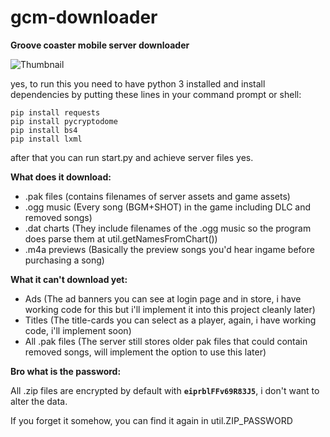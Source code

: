 # gcm-downloader
**Groove coaster mobile server downloader**

![Thumbnail](https://user-images.githubusercontent.com/33218378/92287708-d7f39e00-ef0a-11ea-9960-5b3a019a0542.PNG)

yes, to run this you need to have python 3 installed and 
install dependencies by putting these lines in your command prompt or shell:
```batch
pip install requests
pip install pycryptodome
pip install bs4
pip install lxml
```
after that you can run start.py and achieve server files yes.

**What does it download:**

- .pak files (contains filenames of server assets and game assets)
- .ogg music (Every song (BGM+SHOT) in the game including DLC and removed songs)
- .dat charts (They include filenames of the .ogg music so the program does parse them at util.getNamesFromChart())
- .m4a previews (Basically the preview songs you'd hear ingame before purchasing a song)

**What it can't download yet:**

- Ads (The ad banners you can see at login page and in store, i have working code for this but i'll implement it into this project cleanly later)
- Titles (The title-cards you can select as a player, again, i have working code, i'll implement soon)
- All .pak files (The server still stores older pak files that could contain removed songs, will implement the option to use this later)

**Bro what is the password:**

All .zip files are encrypted by default with **`eiprblFFv69R83J5`**, i don't want to alter the data.

If you forget it somehow, you can find it again in util.ZIP_PASSWORD

